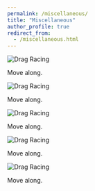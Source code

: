 ```yaml
---
permalink: /miscellaneous/
title: "Miscellaneous"
author_profile: true
redirect_from: 
  - /miscellaneous.html
---
```



![Drag Racing](1.jpeg)

Move along.

![Drag Racing](2.jpeg)

Move along.

![Drag Racing](3.jpeg)

Move along.

![Drag Racing](4.jpeg)

Move along.

![Drag Racing](5.jpeg)

Move along.